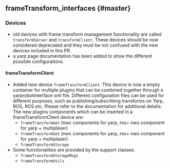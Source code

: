 frameTransform_interfaces {#master}
-----------------------

### Devices

* old devices with frame transform management functionality are called `transformServer` and `transformClient`. These devices should be now
  considered deprecated and they must be not confused with the new devices included in this PR.
* a yarp page documentation has been added to show the different possible configurations.

#### frameTransformClient

* Added new device `frameTransformClient`. This device is now a empty container for multiple plugins that can be combined together through a 
  yarprobotinterface xml file. Different configuration files can be used for different purposes, such as publishing/subscribing transforms
  on Yarp, ROS, ROS etc. Please refer to the documentation for additional details. The new plugins components which can be inserted in a 
  frameTransformClient device are:
  * `frameTransformGet` (nwc components for yarp, ros+ nws component for yarp + multiplexer)
  * `frameTransformSet` (nwc components for yarp, ros+ nws component for yarp + multiplexer)
  * `frameTransformStorage`
* Some functionalities are provided by the support classes:
  * `frameTransformStorageMsgs`
  * `frameTransformUtils`




